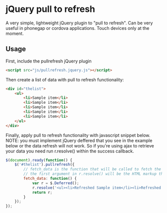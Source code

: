 # jQuery pull to refresh

A very simple, lightweight jQuery plugin to "pull to refresh". Can be very useful in phonegap or cordova applications. Touch devices only at the moment.

<h2>Usage</h2>

First, include the pullrefresh jQuery plugin
```html
<script src="js/pullrefresh.jquery.js"></script>
```
Then create a list of data with pull to refresh functionality:

```html
<div id="thelist">
    <ul>   
        <li>Sample item</li>
        <li>Sample item</li>
        <li>Sample item</li>
        <li>Sample item</li>
        <li>Sample item</li>
    </ul>
</div>
  ```
  
Finally, apply pull to refresh functionality with javascript snippet below. NOTE: you must implement jQuery deffered that you see in the example below or the data refresh will not work. So if you're using ajax to retrieve your data you need run r.resolve() within the success callback.
  
```js
$(document).ready(function() {
    $('#thelist').pullrefresh({
        // fetch_data is the function that will be called to fetch the "refreshed data"
        // the first argument in r.resolve() will be the HTML markup that will be applied to your list
        fetch_data: function() {
            var r = $.Deferred();
            r.resolve('<ul><li>Refreshed Sample item</li><li>Refreshed Sample item</li><li>Refreshed Sample item</li><li>Refreshed Sample item</li><li>Refreshed Sample item</li></ul>');
            return r;
        }
    });
});
```

